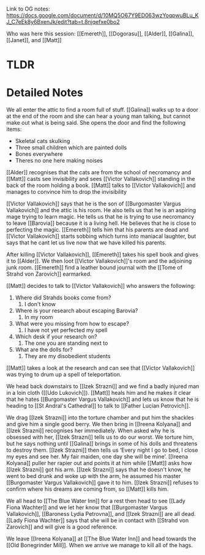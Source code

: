 Link to OG notes: https://docs.google.com/document/d/10MQ5O67Y9ED063wzYoqpwuBLu_KJ_C7eEk8y6BxenJk/edit?tab=t.8njqefxe0bo2

Who was here this session: [[Emereth]], [[Dogorasu]], [[Alder]], [[Galina]], [[Janet]], and [[Matt]]
# TLDR


# Detailed Notes
We all enter the attic to find a room full of stuff. [[Galina]] walks up to a door at the end of the room and she can hear a young man talking, but cannot make out what is being said. She opens the door and find the following items:

* Skeletal cats skulking
* Three small children which are painted dolls
* Bones everywhere
* Theres no one here making noises

[[Alder]] recognises that the cats are from the school of necromancy and [[Matt]] casts see invisibility and sees [[Victor Vallakovich]] standing in the back of the room holding a book. [[Matt]] talks to [[Victor Vallakovich]] and manages to convince him to drop the invisibility

[[Victor Vallakovich]] says that he is the son of [[Burgomaster Vargus Vallakovich]] and the attic is his room. He also tells us that he is an aspiring mage trying to learn magic. He tells us that he is trying to use necromancy to leave [[Barovia]] because it is a living hell. He believes that he is close to perfecting the magic. [[Emereth]] tells him that his parents are dead and [[Victor Vallakovich]] starts sobbing which turns into maniacal laughter, but says that he cant let us live now that we have killed his parents. 

After killing [[Victor Vallakovich]], [[Emereth]] takes his spell book and gives it to [[Alder]]. We then loot [[Victor Vallakovich]]'s room and the adjoining junk room. [[Emereth]] find a leather bound journal with the [[Tome of Strahd von Zarovich]] earmarked. 

[[Matt]] decides to talk to [[Victor Vallakovich]] who answers the following:

1. Where did Strahds books come from? 
	1. I don't know
2. Where is your research about escaping Barovia?
	1. In my room
3. What were you missing from how to escape?
	1. I have not yet perfected my spell
4. Which desk if your research on?
	1. The one you are standing next to
5. What are the dolls for?
	1. They are my disobedient students

[[Matt]] takes a look at the research and can see that [[Victor Vallakovich]] was trying to drum up a spell of teleportation. 

We head back downstairs to [[Izek Strazni]] and we find a badly injured man in a loin cloth ([[Udo Lukovich]]). [[Matt]] heals him and he makes it clear that he hates [[Burgomaster Vargus Vallakovich]] and lets us know that he is heading to [[St Andral's Cathedral]] to talk to [[Father Lucian Petrovich]]. 

We drag [[Izek Strazni]] into the torture chamber and put him the shackles and give him a single good berry. We then bring in [[Ireena Kolyana]] and [[Izek Strazni]] recognises her immediately. When asked why he is obsessed with her, [[Izek Strazni]] tells us to do our worst. We torture him, but he says nothing until [[Galina]] brings in some of his dolls and threatens to destroy them. [[Izek Strazni]] then tells us ‘Every night I go to bed, I close my eyes and see her. My fair maiden, one day she will be mine’. [[Ireena Kolyana]] puller her rapier out and points it at him while [[Matt]] asks how [[Izek Strazni]] got his arm. [[Izek Strazni]] says that he doesn't know, he went to bed drunk and woke up with the arm, he assumed his master [[Burgomaster Vargus Vallakovich]] gave it to him. [[Izek Strazni]] refuses to confirm where his dreams are coming from, so [[Matt]] kills him. 

We all head to [[The Blue Water Inn]] for a rest then head to see [[Lady Fiona Wachter]] and we let her know that [[Burgomaster Vargus Vallakovich]], [[Baroness Lydia Petrovna]], and [[Izek Strazni]] are all dead. [[Lady Fiona Wachter]] says that she will be in contact with [[Strahd von Zarovich]] and will give is a good reference. 

We leave [[Ireena Kolyana]] at [[The Blue Water Inn]] and head towards the [[Old Bonegrinder Mill]]. When we arrive we manage to kill all of the hags. 